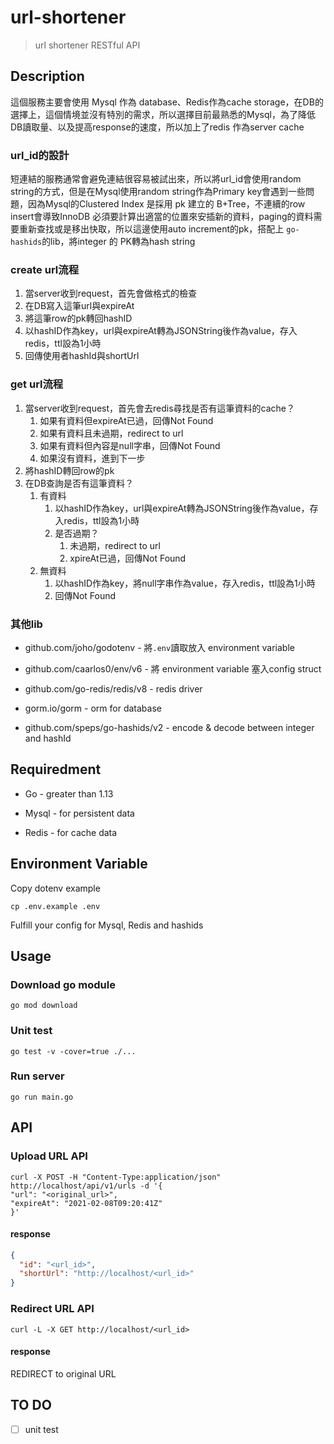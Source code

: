 # url-shortener

> url shortener RESTful API

## Description

這個服務主要會使用 Mysql 作為 database、Redis作為cache storage，在DB的選擇上，這個情境並沒有特別的需求，所以選擇目前最熟悉的Mysql，為了降低DB讀取量、以及提高response的速度，所以加上了redis 作為server cache

### url_id的設計

短連結的服務通常會避免連結很容易被試出來，所以將url_id會使用random string的方式，但是在Mysql使用random string作為Primary key會遇到一些問題，因為Mysql的Clustered Index 是採用 pk 建立的 B+Tree，不連續的row insert會導致InnoDB 必須要計算出適當的位置來安插新的資料，paging的資料需要重新查找或是移出快取，所以這邊使用auto increment的pk，搭配上 `go-hashids`的lib，將integer 的 PK轉為hash string

### create url流程

1. 當server收到request，首先會做格式的檢查
2. 在DB寫入這筆url與expireAt
3. 將這筆row的pk轉回hashID
4. 以hashID作為key，url與expireAt轉為JSONString後作為value，存入redis，ttl設為1小時
5. 回傳使用者hashId與shortUrl

### get url流程

1. 當server收到request，首先會去redis尋找是否有這筆資料的cache？
   1. 如果有資料但expireAt已過，回傳Not Found
   2. 如果有資料且未過期，redirect to url
   3. 如果有資料但內容是null字串，回傳Not Found
   4. 如果沒有資料，進到下一步
2. 將hashID轉回row的pk
3. 在DB查詢是否有這筆資料？
   1. 有資料
      1. 以hashID作為key，url與expireAt轉為JSONString後作為value，存入redis，ttl設為1小時
      2. 是否過期？
         1. 未過期，redirect to url
         2. xpireAt已過，回傳Not Found
   2. 無資料
      1. 以hashID作為key，將null字串作為value，存入redis，ttl設為1小時
      2. 回傳Not Found

### 其他lib

- github.com/joho/godotenv - 將`.env`讀取放入 environment variable

- github.com/caarlos0/env/v6 - 將 environment variable 塞入config struct
- github.com/go-redis/redis/v8 - redis driver
- gorm.io/gorm - orm for database
- github.com/speps/go-hashids/v2 - encode & decode between integer and hashId

## Requiredment

- Go - greater than 1.13

- Mysql - for persistent data
- Redis - for cache data

## Environment Variable

Copy dotenv example

```shell
cp .env.example .env
```

Fulfill your config for Mysql, Redis and hashids

## Usage

### Download go module

```shell
go mod download
```

### Unit test

```shell
go test -v -cover=true ./...
```

### Run server

```shell
go run main.go
```

## API

### Upload URL API

```shell
curl -X POST -H "Content-Type:application/json" http://localhost/api/v1/urls -d '{
"url": "<original_url>",
"expireAt": "2021-02-08T09:20:41Z"
}'
```

#### response

```json
{
  "id": "<url_id>",
  "shortUrl": "http://localhost/<url_id>"
}
```

### Redirect URL API

```shell
curl -L -X GET http://localhost/<url_id>
```

#### response

REDIRECT to original URL

## TO DO

- [ ] unit test
